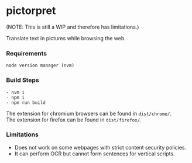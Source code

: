# pictorpret

(NOTE: This is still a WIP and therefore has limitations.)

Translate text in pictures while browsing the web.

### Requirements
	node version manager (nvm)

### Build Steps
	- nvm i
	- npm i
	- npm run build

The extension for chromium browsers can be found in `dist/chrome/`.  
The extension for firefox can be found in `dist/firefox/`.

### Limitations

- Does not work on some webpages with strict content security policies.
- It can perform OCR but cannot form sentences for vertical scripts.
